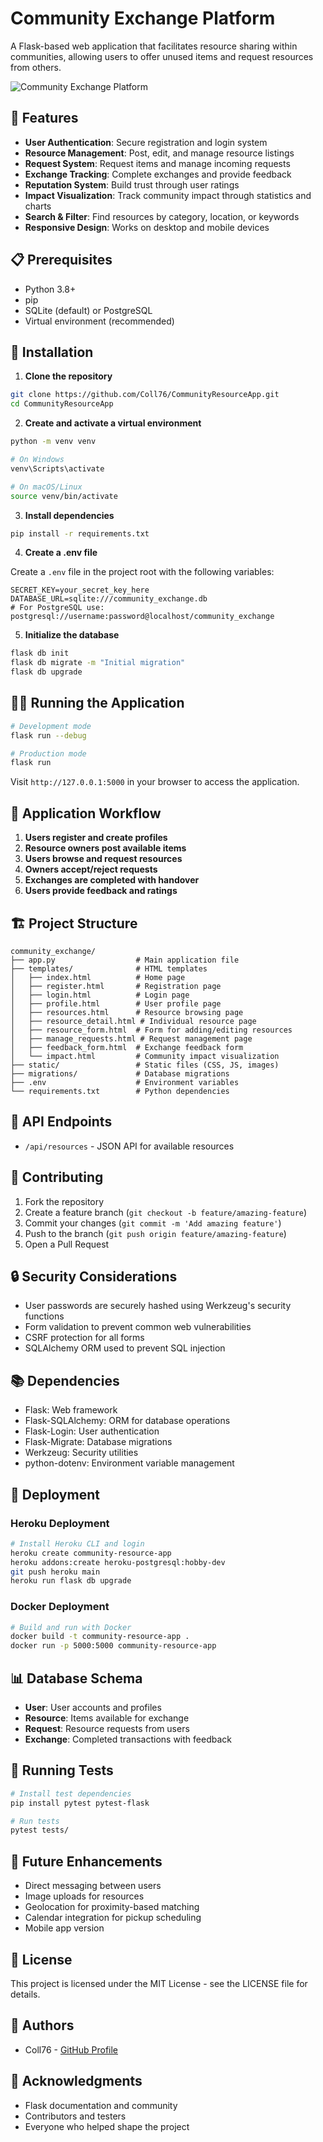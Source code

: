 # Community Exchange Platform

A Flask-based web application that facilitates resource sharing within communities, allowing users to offer unused items and request resources from others.

![Community Exchange Platform](https://via.placeholder.com/800x400?text=Community+Exchange+Platform)

## 🌟 Features

- **User Authentication**: Secure registration and login system
- **Resource Management**: Post, edit, and manage resource listings
- **Request System**: Request items and manage incoming requests
- **Exchange Tracking**: Complete exchanges and provide feedback
- **Reputation System**: Build trust through user ratings
- **Impact Visualization**: Track community impact through statistics and charts
- **Search & Filter**: Find resources by category, location, or keywords
- **Responsive Design**: Works on desktop and mobile devices

## 📋 Prerequisites

- Python 3.8+
- pip
- SQLite (default) or PostgreSQL
- Virtual environment (recommended)

## 🚀 Installation

1. **Clone the repository**

```bash
git clone https://github.com/Coll76/CommunityResourceApp.git
cd CommunityResourceApp
```

2. **Create and activate a virtual environment**

```bash
python -m venv venv

# On Windows
venv\Scripts\activate

# On macOS/Linux
source venv/bin/activate
```

3. **Install dependencies**

```bash
pip install -r requirements.txt
```

4. **Create a .env file**

Create a `.env` file in the project root with the following variables:

```
SECRET_KEY=your_secret_key_here
DATABASE_URL=sqlite:///community_exchange.db
# For PostgreSQL use: postgresql://username:password@localhost/community_exchange
```

5. **Initialize the database**

```bash
flask db init
flask db migrate -m "Initial migration"
flask db upgrade
```

## 🏃‍♂️ Running the Application

```bash
# Development mode
flask run --debug

# Production mode
flask run
```

Visit `http://127.0.0.1:5000` in your browser to access the application.

## 🔄 Application Workflow

1. **Users register and create profiles**
2. **Resource owners post available items**
3. **Users browse and request resources**
4. **Owners accept/reject requests**
5. **Exchanges are completed with handover**
6. **Users provide feedback and ratings**

## 🏗️ Project Structure

```
community_exchange/
├── app.py                  # Main application file
├── templates/              # HTML templates
│   ├── index.html          # Home page
│   ├── register.html       # Registration page
│   ├── login.html          # Login page
│   ├── profile.html        # User profile page
│   ├── resources.html      # Resource browsing page
│   ├── resource_detail.html # Individual resource page
│   ├── resource_form.html  # Form for adding/editing resources
│   ├── manage_requests.html # Request management page
│   ├── feedback_form.html  # Exchange feedback form
│   └── impact.html         # Community impact visualization
├── static/                 # Static files (CSS, JS, images)
├── migrations/             # Database migrations
├── .env                    # Environment variables
└── requirements.txt        # Python dependencies
```

## 📝 API Endpoints

- `/api/resources` - JSON API for available resources

## 🤝 Contributing

1. Fork the repository
2. Create a feature branch (`git checkout -b feature/amazing-feature`)
3. Commit your changes (`git commit -m 'Add amazing feature'`)
4. Push to the branch (`git push origin feature/amazing-feature`)
5. Open a Pull Request

## 🔒 Security Considerations

- User passwords are securely hashed using Werkzeug's security functions
- Form validation to prevent common web vulnerabilities
- CSRF protection for all forms
- SQLAlchemy ORM used to prevent SQL injection

## 📚 Dependencies

- Flask: Web framework
- Flask-SQLAlchemy: ORM for database operations
- Flask-Login: User authentication
- Flask-Migrate: Database migrations
- Werkzeug: Security utilities
- python-dotenv: Environment variable management

## 🚀 Deployment

### Heroku Deployment

```bash
# Install Heroku CLI and login
heroku create community-resource-app
heroku addons:create heroku-postgresql:hobby-dev
git push heroku main
heroku run flask db upgrade
```

### Docker Deployment

```bash
# Build and run with Docker
docker build -t community-resource-app .
docker run -p 5000:5000 community-resource-app
```

## 📊 Database Schema

- **User**: User accounts and profiles
- **Resource**: Items available for exchange
- **Request**: Resource requests from users
- **Exchange**: Completed transactions with feedback

## 🧪 Running Tests

```bash
# Install test dependencies
pip install pytest pytest-flask

# Run tests
pytest tests/
```

## 🔮 Future Enhancements

- Direct messaging between users
- Image uploads for resources
- Geolocation for proximity-based matching
- Calendar integration for pickup scheduling
- Mobile app version

## 📄 License

This project is licensed under the MIT License - see the LICENSE file for details.

## 👥 Authors

- Coll76 - [GitHub Profile](https://github.com/Coll76)

## 🙏 Acknowledgments

- Flask documentation and community
- Contributors and testers
- Everyone who helped shape the project
